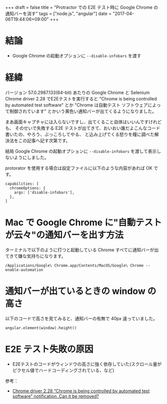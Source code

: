 +++
draft = false
title = "Protractor での E2E テスト時に Google Chrome の通知バーを消す"
tags = ["node.js", "angular"]
date = "2017-04-06T19:44:06+09:00"
+++

# 結論

- Google Chrome の起動オプションに `--disable-infobars` を渡す

<!--more-->

# 経緯

バージョン 57.0.2987.133(64-bit) あたりの Google Chrome と
Selenium Chrome driver 2.28 でE2Eテストを実行すると
"Chrome is being controlled by automated test software" とか
"Chrome は自動テスト ソフトウェアによって制御されています" とかいう黄色い通知バーが出てくるようになりました。

まあ画面キャプチャには入らないですし、出てくること自体はいいんですけれども、
そのせいで失敗する E2E テストが出てきて、おいおい誰だよこんなコード書いたの、やろう、ぶっころしてやる、
と込み上げてくる怒りを糧に調べた解決法をこの記事へ記す次第です。

結局 Google Chrome の起動オプションに `--disable-infobars` を渡して表示しないようにしました。

protorator を使用する場合は設定ファイルに以下のような内容があれば OK です。

```
capabilities: [
  chromeOptions: {
    args: ['disable-infobars'],
  },
]
```

# Mac で Google Chrome に"自動テストが云々"の通知バーを出す方法

ターミナルで以下のように打つと起動している Chrome すべてに通知バーが出てきて嫌な気持ちになります。

```
/Applications/Google\ Chrome.app/Contents/MacOS/Google\ Chrome --enable-automation
```

# 通知バーが出ているときの window の高さ

以下のコードで高さを見てみると、通知バーの有無で 40px 違っていました。

```
angular.element(window).height()
```

# E2E テスト失敗の原因

- E2Eテストのコードがウィンドウの高さに強く依存していた(スクロール量がピクセル値でハードコーディングされている、など)

参考：

- [Chrome driver 2.28 “Chrome is being controlled by automated test software” notification .Can it be removed?](http://sqa.stackexchange.com/questions/26051/chrome-driver-2-28-chrome-is-being-controlled-by-automated-test-software-notif)
